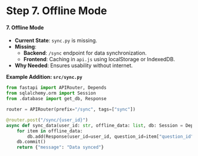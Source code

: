 # Step 7. Offline Mode

#### 7. Offline Mode

* **Current State**: `sync.py` is missing.
* **Missing**:
  * **Backend**: `/sync` endpoint for data synchronization.
  * **Frontend**: Caching in `api.js` using localStorage or IndexedDB.
* **Why Needed**: Ensures usability without internet.

**Example Addition: `src/sync.py`**

```python
from fastapi import APIRouter, Depends
from sqlalchemy.orm import Session
from .database import get_db, Response

router = APIRouter(prefix="/sync", tags=["sync"])

@router.post("/sync/{user_id}")
async def sync_data(user_id: str, offline_data: list, db: Session = Depends(get_db)):
    for item in offline_data:
        db.add(Response(user_id=user_id, question_id=item["question_id"], answer=item["answer"], time_spent=item["time_spent"]))
    db.commit()
    return {"message": "Data synced"}
```
